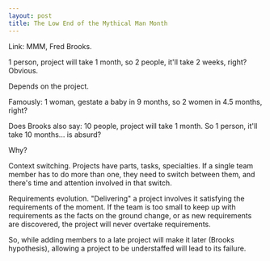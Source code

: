 ```yaml
---
layout: post
title: The Low End of the Mythical Man Month
---
```


Link: MMM, Fred Brooks.

1 person, project will take 1 month,
so 2 people, it'll take 2 weeks, right?
Obvious.

Depends on the project.

Famously:
1 woman, gestate a baby in 9 months,
so 2 women in 4.5 months, right?

Does Brooks also say:
10 people, project will take 1 month.
So 1 person, it'll take 10 months...
is absurd?

Why?

Context switching.
Projects have parts,
tasks,
specialties.
If a single team member has to do more than one,
they need to switch between them,
and there's time and attention involved
in that switch.

Requirements evolution.
"Delivering" a project involves it satisfying
the requirements of the moment.
If the team is too small to keep up with
requirements as the facts on the ground change,
or as new requirements are discovered,
the project will never overtake requirements.

So, while adding members to a late project
will make it later (Brooks hypothesis),
allowing a project to be understaffed
will lead to its failure.

